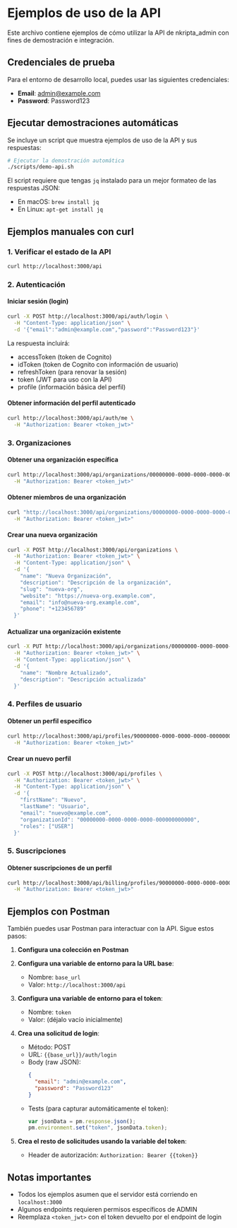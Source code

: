 # Ejemplos de uso de la API

Este archivo contiene ejemplos de cómo utilizar la API de nkripta_admin con fines de demostración e integración.

## Credenciales de prueba

Para el entorno de desarrollo local, puedes usar las siguientes credenciales:

- **Email**: admin@example.com
- **Password**: Password123

## Ejecutar demostraciones automáticas

Se incluye un script que muestra ejemplos de uso de la API y sus respuestas:

```bash
# Ejecutar la demostración automática
./scripts/demo-api.sh
```

El script requiere que tengas `jq` instalado para un mejor formateo de las respuestas JSON:
- En macOS: `brew install jq`
- En Linux: `apt-get install jq`

## Ejemplos manuales con curl

### 1. Verificar el estado de la API

```bash
curl http://localhost:3000/api
```

### 2. Autenticación

#### Iniciar sesión (login)

```bash
curl -X POST http://localhost:3000/api/auth/login \
  -H "Content-Type: application/json" \
  -d '{"email":"admin@example.com","password":"Password123"}'
```

La respuesta incluirá:
- accessToken (token de Cognito)
- idToken (token de Cognito con información de usuario)
- refreshToken (para renovar la sesión)
- token (JWT para uso con la API)
- profile (información básica del perfil)

#### Obtener información del perfil autenticado

```bash
curl http://localhost:3000/api/auth/me \
  -H "Authorization: Bearer <token_jwt>"
```

### 3. Organizaciones

#### Obtener una organización específica

```bash
curl http://localhost:3000/api/organizations/00000000-0000-0000-0000-000000000000 \
  -H "Authorization: Bearer <token_jwt>"
```

#### Obtener miembros de una organización

```bash
curl "http://localhost:3000/api/organizations/00000000-0000-0000-0000-000000000000/members?page=1&limit=10" \
  -H "Authorization: Bearer <token_jwt>"
```

#### Crear una nueva organización

```bash
curl -X POST http://localhost:3000/api/organizations \
  -H "Authorization: Bearer <token_jwt>" \
  -H "Content-Type: application/json" \
  -d '{
    "name": "Nueva Organización",
    "description": "Descripción de la organización",
    "slug": "nueva-org",
    "website": "https://nueva-org.example.com",
    "email": "info@nueva-org.example.com",
    "phone": "+123456789"
  }'
```

#### Actualizar una organización existente

```bash
curl -X PUT http://localhost:3000/api/organizations/00000000-0000-0000-0000-000000000000 \
  -H "Authorization: Bearer <token_jwt>" \
  -H "Content-Type: application/json" \
  -d '{
    "name": "Nombre Actualizado",
    "description": "Descripción actualizada"
  }'
```

### 4. Perfiles de usuario

#### Obtener un perfil específico

```bash
curl http://localhost:3000/api/profiles/90000000-0000-0000-0000-000000000000 \
  -H "Authorization: Bearer <token_jwt>"
```

#### Crear un nuevo perfil

```bash
curl -X POST http://localhost:3000/api/profiles \
  -H "Authorization: Bearer <token_jwt>" \
  -H "Content-Type: application/json" \
  -d '{
    "firstName": "Nuevo",
    "lastName": "Usuario",
    "email": "nuevo@example.com",
    "organizationId": "00000000-0000-0000-0000-000000000000",
    "roles": ["USER"]
  }'
```

### 5. Suscripciones

#### Obtener suscripciones de un perfil

```bash
curl http://localhost:3000/api/billing/profiles/90000000-0000-0000-0000-000000000000 \
  -H "Authorization: Bearer <token_jwt>"
```

## Ejemplos con Postman

También puedes usar Postman para interactuar con la API. Sigue estos pasos:

1. **Configura una colección en Postman**
2. **Configura una variable de entorno para la URL base**:
   - Nombre: `base_url`
   - Valor: `http://localhost:3000/api`
3. **Configura una variable de entorno para el token**:
   - Nombre: `token`
   - Valor: (déjalo vacío inicialmente)
   
4. **Crea una solicitud de login**:
   - Método: POST
   - URL: `{{base_url}}/auth/login`
   - Body (raw JSON): 
     ```json
     {
       "email": "admin@example.com",
       "password": "Password123"
     }
     ```
   - Tests (para capturar automáticamente el token):
     ```javascript
     var jsonData = pm.response.json();
     pm.environment.set("token", jsonData.token);
     ```

5. **Crea el resto de solicitudes usando la variable del token**:
   - Header de autorización: `Authorization: Bearer {{token}}`

## Notas importantes

- Todos los ejemplos asumen que el servidor está corriendo en `localhost:3000`
- Algunos endpoints requieren permisos específicos de ADMIN
- Reemplaza `<token_jwt>` con el token devuelto por el endpoint de login